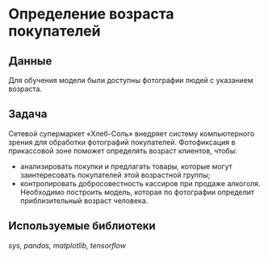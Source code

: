 # Определение возраста покупателей

## Данные
Для обучения модели были доступны фотографии людей с указанием возраста.

## Задача
Сетевой супермаркет «Хлеб-Соль» внедряет систему компьютерного зрения для обработки фотографий покупателей. Фотофиксация в прикассовой зоне поможет определять возраст клиентов, чтобы:
- анализировать покупки и предлагать товары, которые могут заинтересовать покупателей этой возрастной группы;
- контролировать добросовестность кассиров при продаже алкоголя.    
Необходимо построить модель, которая по фотографии определит приблизительный возраст человека.

## Используемые библиотеки
*sys, pandas, matplotlib, tensorflow*